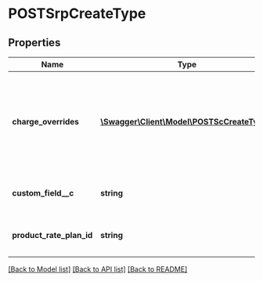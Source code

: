 # POSTSrpCreateType

## Properties
Name | Type | Description | Notes
------------ | ------------- | ------------- | -------------
**charge_overrides** | [**\Swagger\Client\Model\POSTScCreateType[]**](POSTScCreateType.md) | This optional container is used to override the quantity of one or more product rate plan charges for this subscription. | [optional] 
**custom_field__c** | **string** | Any custom fields defined for this object. | [optional] 
**product_rate_plan_id** | **string** | ID of a product rate plan for this subscription. | 

[[Back to Model list]](../README.md#documentation-for-models) [[Back to API list]](../README.md#documentation-for-api-endpoints) [[Back to README]](../README.md)


